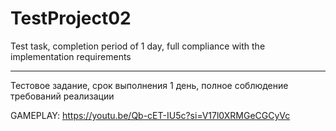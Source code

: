 # TestProject02
 
Test task, completion period of 1 day, full compliance with the implementation requirements
____
Тестовое задание, срок выполнения 1 день, полное соблюдение требований реализации

GAMEPLAY: https://youtu.be/Qb-cET-IU5c?si=V17l0XRMGeCGCyVc

